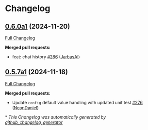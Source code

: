 # Changelog

## [0.6.0a1](https://github.com/OpenVoiceOS/ovos-plugin-manager/tree/0.6.0a1) (2024-11-20)

[Full Changelog](https://github.com/OpenVoiceOS/ovos-plugin-manager/compare/0.5.7a1...0.6.0a1)

**Merged pull requests:**

- feat: chat history [\#286](https://github.com/OpenVoiceOS/ovos-plugin-manager/pull/286) ([JarbasAl](https://github.com/JarbasAl))

## [0.5.7a1](https://github.com/OpenVoiceOS/ovos-plugin-manager/tree/0.5.7a1) (2024-11-18)

[Full Changelog](https://github.com/OpenVoiceOS/ovos-plugin-manager/compare/0.5.6...0.5.7a1)

**Merged pull requests:**

- Update `config` default value handling with updated unit test [\#276](https://github.com/OpenVoiceOS/ovos-plugin-manager/pull/276) ([NeonDaniel](https://github.com/NeonDaniel))



\* *This Changelog was automatically generated by [github_changelog_generator](https://github.com/github-changelog-generator/github-changelog-generator)*

